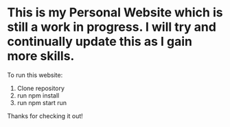 # This is my Personal Website which is still a work in progress. I will try and continually update this as I gain more skills.

To run this website:
1. Clone repository
2. run npm install
3. run npm start run

Thanks for checking it out!
